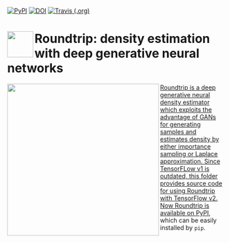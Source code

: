 [![PyPI](https://img.shields.io/pypi/v/CausalEGM)](https://pypi.org/project/CausalEGM/)
[![DOI](https://zenodo.org/badge/DOI/10.5281/zenodo.4560982.svg)](https://doi.org/10.5281/zenodo.3747161)
[![Travis (.org)](https://app.travis-ci.com/kimmo1019/CausalEGM.svg?branch=main)](https://app.travis-ci.com/github/kimmo1019/CausalEGM)


# <a href='https://github.com/kimmo1019/Roundtrip'><img src='https://github.com/kimmo1019/Roundtrip/blob/master/model.jpg' align="left" height="60" /></a> Roundtrip: density estimation with deep generative neural networks 

<a href='https://github.com/kimmo1019/Roundtrip'><img align="left" src="https://github.com/kimmo1019/Roundtrip/blob/master/model.jpg" width="350">

Roundtrip is a deep generative neural density estimator which exploits the advantage of GANs for generating samples and estimates density by either importance sampling or Laplace approximation. Since TensorFLow v1 is outdated, this folder provides source code for using Roundtrip with TensorFlow v2. Now Roundtrip is available on [PyPI](https://pypi.org/project/Roundtrip/), which can be easily installed by `pip`.
